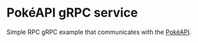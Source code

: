 # PokéAPI gRPC service

Simple RPC gRPC example that communicates with the [PokéAPI][pokeapi].

[pokeapi]:    https://pokeapi.co/ "PokéAPI"
